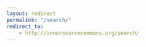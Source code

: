 ```yaml
---
layout: redirect
permalink: "/search/"
redirect_to:
    - http://innersourcecommons.org/search/
---
```

